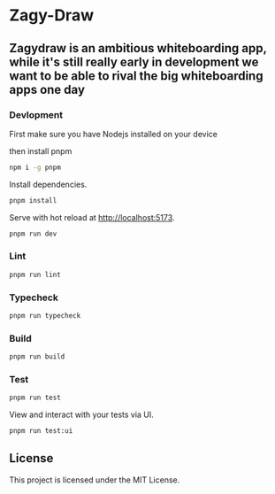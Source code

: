 # Zagy-Draw

## Zagydraw is an ambitious whiteboarding app, while it's still really early in development we want to be able to rival the big whiteboarding apps one day

### Devlopment

First make sure you have Nodejs installed on your device

then install pnpm 

```bash
npm i -g pnpm
```

Install dependencies.

```bash
pnpm install
```

Serve with hot reload at <http://localhost:5173>.

```bash
pnpm run dev
```

### Lint

```bash
pnpm run lint
```

### Typecheck

```bash
pnpm run typecheck
```

### Build

```bash
pnpm run build
```

### Test

```bash
pnpm run test
```

View and interact with your tests via UI.

```bash
pnpm run test:ui
```

## License

This project is licensed under the MIT License.
